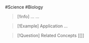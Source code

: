 #Science #Biology

> [!Info] ...
> ...

> [!Example] Application
> ...

> [!Question] Related Concepts
> [[]]
